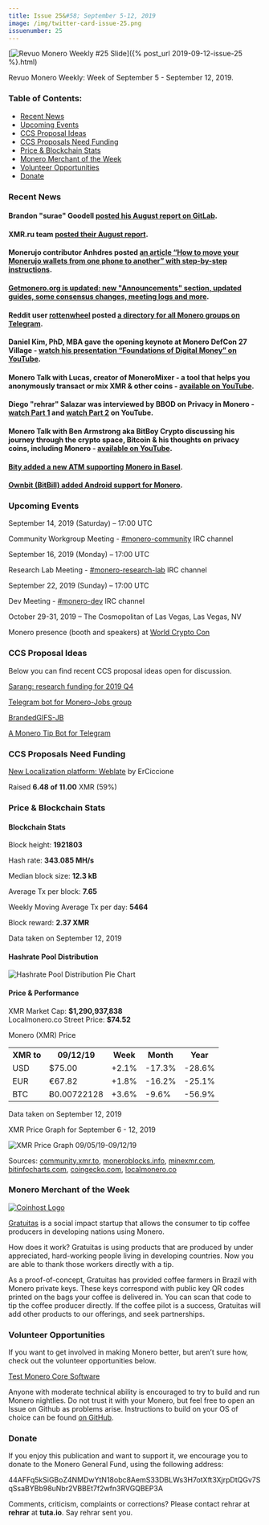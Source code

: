 ```yaml
---
title: Issue 25&#58; September 5-12, 2019
image: /img/twitter-card-issue-25.png
issuenumber: 25
---
```

[<img src="/img/img-issue25.png" alt="Revuo Monero Weekly #25 Slide" class="img-lead">]({% post_url 2019-09-12-issue-25 %}.html)

<p class="text-lead">Revuo Monero Weekly: Week of September 5 - September 12, 2019.</p>
<!--more-->

<h3>Table of Contents:</h3>
<ul class="contents">
    <li><a href="#news">Recent News</a></li>
    <li><a href="#events">Upcoming Events</a></li>
    <li><a href="#ideas">CCS Proposal Ideas</a></li>
    <li><a href="#proposals">CCS Proposals Need Funding</a></li>
    <li><a href="#stats">Price & Blockchain Stats</a></li>
    <li><a href="#merchant">Monero Merchant of the Week</a></li>
    <li><a href="#volunteer">Volunteer Opportunities</a></li>
    <li><a href="#donate">Donate</a></li>
</ul>

<h3 id="news">Recent News</h3>

<div class="newsbyte">
    <h4>Brandon "surae" Goodell <a href="https://repo.getmonero.org/monero-project/ccs-proposals/merge_requests/89#note_7255" target="_blank">posted his August report on GitLab</a>.
    </h4>
</div>

<div class="newsbyte">
    <h4>XMR.ru team <a href="https://www.reddit.com/r/Monero/comments/d186vv/xmrrureport_august/" target="_blank">posted their August report</a>.
    </h4>
</div>

<div class="newsbyte">
    <h4>Monerujo contributor Anhdres posted <a href="https://medium.com/@anhdres/how-to-move-your-monerujo-wallets-from-one-phone-to-another-4fcc79c38192" target="_blank">an article “How to move your Monerujo wallets from one phone to another” with step-by-step instructions</a>.</h4>
</div>

<div class="newsbyte">
    <h4><a href="https://www.reddit.com/r/Monero/comments/d35ift/getmoneroorg_updated_updated_guides_new/" target="_blank">Getmonero.org is updated: new "Announcements" section, updated guides, some consensus changes, meeting logs and more</a>.</h4>
</div>


<div class="newsbyte">
    <h4>Reddit user <a href="https://www.reddit.com/user/rottenwheel" target="_blank">rottenwheel</a> posted <a href="https://t.me/monerotelegram" target="_blank">a directory for all Monero groups on Telegram</a>.
    </h4>
</div>

<div class="newsbyte">
    <h4>Daniel Kim, PhD, MBA gave the opening keynote at Monero DefCon 27 Village - <a href="https://youtu.be/r-FkL5eXam8" target="_blank">watch his presentation “Foundations of Digital Money” on YouTube</a>.</h4>
</div>

<div class="newsbyte">
    <h4>Monero Talk with Lucas, creator of MoneroMixer - a tool that helps you anonymously transact or mix XMR & other coins - <a href="https://youtu.be/ZDr9XgLjXaQ" target="_blank">available on YouTube</a>.</h4>
</div>

<div class="newsbyte">
    <h4>Diego "rehrar" Salazar was interviewed by BBOD on Privacy in Monero - <a href="https://youtu.be/20LIV7uQJco" target="_blank">watch Part 1</a> and <a href="https://youtu.be/ArAphqVZxAU" target="_blank">watch Part 2</a> on YouTube.</h4>
</div>

<div class="newsbyte">
    <h4>Monero Talk with Ben Armstrong aka BitBoy Crypto discussing his journey through the crypto space, Bitcoin & his thoughts on privacy coins, including Monero - <a href="https://youtu.be/uBw0tKDcDic" target="_blank">available on YouTube</a>.</h4>
</div>

<div class="newsbyte">
    <h4><a href="https://twitter.com/bity/status/1170996211106684930" target="_blank">Bity added a new ATM supporting Monero in Basel</a>.</h4>
</div>

<div class="newsbyte">
    <h4><a href="https://twitter.com/bitbillwallet/status/1170879164993306624" target="_blank">Ownbit (BitBill) added Android support for Monero</a>.</h4>
</div>

<h3 id="events">Upcoming Events</h3>

<div class="event">
    <p class="date" markdown="1">September 14, 2019 (Saturday) – 17:00 UTC</p>
    <p markdown="1">Community Workgroup Meeting - <a href="irc://chat.freenode.net/#monero-community" target="_blank">#monero-community</a> IRC channel</p>
</div>

<div class="event">
    <p class="date" markdown="1">September 16, 2019 (Monday) – 17:00 UTC</p>
    <p markdown="1">Research Lab Meeting - <a href="irc://chat.freenode.net/#monero-research-lab" target="_blank">#monero-research-lab</a> IRC channel</p>
</div>

<div class="event">
    <p class="date" markdown="1">September 22, 2019 (Sunday) – 17:00 UTC</p>
    <p markdown="1">Dev Meeting - <a href="irc://chat.freenode.net/#monero-dev" target="_blank">#monero-dev</a> IRC channel</p>
</div>

<div class="event">
    <p class="date" markdown="1">October 29-31, 2019 – The Cosmopolitan of Las Vegas, Las Vegas, NV</p>
    <p markdown="1">Monero presence (booth and speakers) at <a href="https://worldcryptocon.com/" target="_blank">World Crypto Con</a></p>
</div>



<h3 id="ideas">CCS Proposal Ideas</h3>

<p>Below you can find recent CCS proposal ideas open for discussion.</p>

<div class="proposal">
<p><a href="https://repo.getmonero.org/monero-project/ccs-proposals/merge_requests/96" target="_blank">Sarang: research funding for 2019 Q4</a></p>
</div>

<div class="proposal">
<p><a href="https://repo.getmonero.org/monero-project/ccs-proposals/merge_requests/91" target="_blank">Telegram bot for Monero-Jobs group</a></p>
</div>

<div class="proposal">
<p><a href="https://repo.getmonero.org/monero-project/ccs-proposals/merge_requests/88" target="_blank">BrandedGIFS-JB</a></p>
</div>

<div class="proposal">
<p><a href="https://repo.getmonero.org/monero-project/ccs-proposals/merge_requests/86" target="_blank">A Monero Tip Bot for Telegram</a></p>
</div>

<h3 id="proposals">CCS Proposals Need Funding</h3>

<div class="proposal">
    <p><a href="https://ccs.getmonero.org/proposals/ErCiccione-weblate.html" target="_blank">New Localization platform: Weblate</a> by ErCiccione</p>
    <p>Raised <b>6.48 of 11.00</b> XMR (59%)</p>
</div>

<h3 id="stats">Price & Blockchain Stats</h3>

<h4 class="stat">Blockchain Stats</h4>

<div class="bcstats">
    <p>Block height: <b>1921803</b></p>
    <p>Hash rate: <b>343.085 MH/s</b></p>
    <p>Median block size: <b>12.3 kB</b></p>
    <p>Average Tx per block: <b>7.65</b></p>
    <p>Weekly Moving Average Tx per day: <b>5464</b></p>
    <p>Block reward: <b>2.37 XMR</b></p>
</div>
<p class="note">Data taken on September 12, 2019</p>

<h4 class="stat">Hashrate Pool Distribution</h4>
<p><img src="/img/hashrate-pool-distribution-0912.png" alt="Hashrate Pool Distribution Pie Chart"/></p>

<h4 class="stat">Price & Performance</h4>

<div class="price-intro">XMR Market Cap:  <b> $1,290,937,838</b><br>Localmonero.co Street Price: <b>$74.52</b></div>

<p class="table-title">Monero (XMR) Price</p>
<table class="price-table">
  <tr class="row1">
    <th>XMR to</th>
    <th>09/12/19</th>
    <th>Week</th>
    <th>Month</th>
    <th>Year</th>
  </tr>
  <tr>
    <td data-th="XMR to">USD</td>
    <td data-th="09/12/19">$75.00</td>
    <td data-th="Week" class="green">+2.1%</td>
    <td data-th="Month" class="red">-17.3%</td>
    <td data-th="Year" class="red">-28.6%</td>
  </tr>
  <tr class="row3">
    <td data-th="XMR to">EUR</td>
    <td data-th="09/12/19">€67.82</td>
    <td data-th="Week" class="green">+1.8%</td>
    <td data-th="Month" class="red">-16.2%</td>
    <td data-th="Year" class="red">-25.1%</td>
  </tr>
  <tr>
    <td data-th="XMR to">BTC</td>
    <td data-th="09/12/19">Ƀ0.00722128</td>
    <td data-th="Week" class="green">+3.6%</td>
    <td data-th="Month" class="red">-9.6%</td>
    <td data-th="Year" class="red">-56.9%</td>
  </tr>
</table>
<p class="note">Data taken on September 12, 2019</p>

<p class="table-title">XMR Price Graph for September 6 - 12, 2019</p>

![XMR Price Graph 09/05/19-09/12/19](/img/weekly-chart-0912.png "XMR Price Graph 09/05/19-09/12/19") 

Sources: <a href="https://community.xmr.to/explorer/mainnet/" target="_blank">community.xmr.to</a>, <a href="https://moneroblocks.info/stats/transaction-stats" target="_blank">moneroblocks.info</a>, <a href="https://minexmr.com/pools.html" target="_blank">minexmr.com</a>, <a href="https://bitinfocharts.com/monero/" target="_blank">bitinfocharts.com</a>, <a href="https://www.coingecko.com/" target="_blank">coingecko.com</a>, <a href="https://localmonero.co/" target="_blank">localmonero.co</a>

<h3 id="merchant">Monero Merchant of the Week</h3>

<p><a href="https://gratuitas.org/" target="_blank"><img src="/img/gratuitas-logo.jpg" alt="Coinhost Logo" class="gratuitas"></a></p>

<p><a href="https://gratuitas.org/" target="_blank">Gratuitas</a> is a social impact startup that allows the consumer to tip coffee producers in developing nations using Monero.</p>

<p>How does it work? Gratuitas is using products that are produced by under appreciated, hard-working people living in developing countries. Now you are able to thank those workers directly with a tip.</p>

<p>As a proof-of-concept, Gratuitas has provided coffee farmers in Brazil with Monero private keys. These keys correspond with public key QR codes printed on the bags your coffee is delivered in. You can scan that code to tip the coffee producer directly. If the coffee pilot is a success, Gratuitas will add other products to our offerings, and seek partnerships.</p>

<h3 id="volunteer">Volunteer Opportunities</h3>

<p>If you want to get involved in making Monero better, but aren’t sure how, check out the volunteer opportunities below.</p>

<div class="newsbyte">
    <p class="date"><a href="https://github.com/monero-project/monero" target="_blank">Test Monero Core Software</a></p>
    <p>Anyone with moderate technical ability is encouraged to try to build and run Monero nightlies. Do not trust it with your Monero, but feel free to open an Issue on Github as problems arise. Instructions to build on your OS of choice can be found <a href="https://github.com/monero-project/monero#compiling-monero-from-source" target="_blank">on GitHub</a>. </p>
</div>

<h3 id="donate">Donate</h3>

<p markdown="1">If you enjoy this publication and want to support it, we encourage you to donate to the Monero General Fund, using the following address:</p>

<p class="address" markdown="1">44AFFq5kSiGBoZ4NMDwYtN18obc8AemS33DBLWs3H7otXft3XjrpDtQGv7SqSsaBYBb98uNbr2VBBEt7f2wfn3RVGQBEP3A</p>

<!--p><a href="monero:44AFFq5kSiGBoZ4NMDwYtN18obc8AemS33DBLWs3H7otXft3XjrpDtQGv7SqSsaBYBb98uNbr2VBBEt7f2wfn3RVGQBEP3A" class="qr"><img src="/img/donate-monero.png"></a></p-->

Comments, criticism, complaints or corrections? Please contact rehrar at **rehrar** at **tuta.io**. Say rehrar sent you.